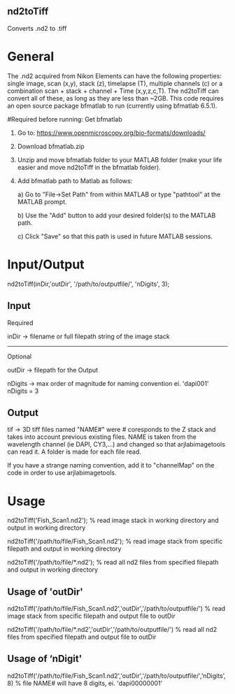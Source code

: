 ## nd2toTiff
Converts .nd2 to .tiff

# General
The .nd2 acquired from Nikon Elements can have the following properties: single image, scan (x,y), stack (z),  timelapse (T),  multiple channels (c) or a combination scan + stack + channel + Time (x,y,z,c,T). The nd2toTiff can convert all of these, as long as they are less than ~2GB. This code requires an open source package bfmatlab to run (currently using bfmatlab 6.5.1). 

#Required before running:
Get bfmatlab   
1) Go to:   https://www.openmicroscopy.org/bio-formats/downloads/

2) Download bfmatlab.zip
3) Unzip and move bfmatlab folder to your MATLAB folder (make your life easier and move nd2toTiff in the bfmatlab folder).

4) Add bfmatlab path to Matlab as follows:

      a) Go to "File->Set Path" from within MATLAB or type 
                            "pathtool" at the MATLAB prompt.
                            
      b) Use the "Add" button to add your desired folder(s) to 
                            the MATLAB path.
                            
      c) Click "Save" so that this path is used in future 
                            MATLAB sessions.


# Input/Output

nd2toTiff(inDir,'outDir', '/path/to/outputfile/', 'nDigits', 3); 

## Input
Required

inDir     -> filename or full filepath string of the image stack

-----

Optional

outDir   -> filepath for the Output

nDigits  -> max order of magnitude for naming convention
                               ei. 'dapi001'  nDigits = 3

## Output

tif          ->    3D tiff files named "NAME#" were # coresponds to the Z stack and
                  takes into account previous existing files. NAME is taken from the wavelength
                  channel (ie DAPI, CY3,...) and changed so that arjlabimagetools can
                  read it. A folder is made for each file read. 

If you have a strange naming convention, add it to "channelMap" on the code in order to use arjlabimagetools.

 
# Usage

nd2toTiff('Fish_Scan1.nd2');               % read image stack in working directory and output in working directory

nd2toTiff('/path/to/file/Fish_Scan1.nd2'); % read image stack from specific filepath and output in working directory

nd2toTiff('/path/to/file/*.nd2');          % read all nd2 files from specified filepath and output in working directory

## Usage of 'outDir'

nd2toTiff('/path/to/file/Fish_Scan1.nd2','outDir','/path/to/outputfile/') % read image stack from specific filepath and output file to outDir

nd2toTiff('/path/to/file/*.nd2','outDir','/path/to/outputfile/')          % read all nd2 files from specified filepath and output file to outDir

## Usage of ‘nDigit'

nd2toTiff('/path/to/file/Fish_Scan1.nd2','outDir','/path/to/outputfile/',’nDigits’,8)  % file NAME# will have 8 digits, ei. 'dapi00000001'
